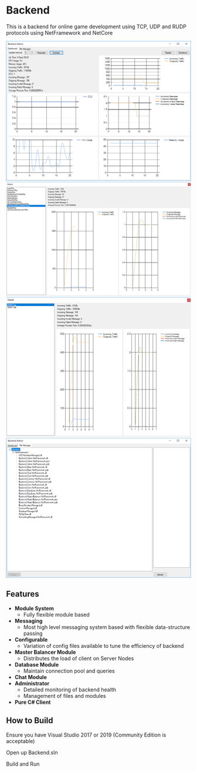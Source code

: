 # Backend

This is a backend for online game development using TCP, UDP and RUDP protocols using NetFramework and NetCore

![Admin](https://raw.githubusercontent.com/omidshahbazi/omidshahbazi.github.io/master/Materials/Backend/Shot1.PNG) ![Admin](https://raw.githubusercontent.com/omidshahbazi/omidshahbazi.github.io/master/Materials/Backend/Shot2.PNG)
![Admin](https://raw.githubusercontent.com/omidshahbazi/omidshahbazi.github.io/master/Materials/Backend/Shot3.PNG) ![Admin](https://raw.githubusercontent.com/omidshahbazi/omidshahbazi.github.io/master/Materials/Backend/Shot4.PNG)

## Features

* **Module System**
    * Fully flexible module based
* **Messaging**
    * Most high level messaging system based with flexible data-structure passing
* **Configurable**
    * Variation of config files available to tune the efficiency of backend
* **Master Balancer Module**
    * Distributes the load of client on Server Nodes
* **Database Module**
    * Maintain connection pool and queries
* **Chat Module**
* **Administrator**
    * Detailed monitoring of backend health
    * Management of files and modules
* **Pure C# Client**

## How to Build

Ensure you have Visual Studio 2017 or 2019 (Community Edition is acceptable)

Open up Backend.sln

Build and Run